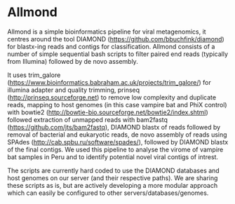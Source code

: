 # Allmond
Allmond is a simple bioinformatics pipeline for viral metagenomics, it centres around the tool DIAMOND (https://github.com/bbuchfink/diamond) for blastx-ing reads and contigs for classification. Allmond consists of a number of simple sequential bash scripts to filter paired end reads (typically from Illumina) followed by de novo assembly.

It uses trim_galore (https://www.bioinformatics.babraham.ac.uk/projects/trim_galore/) for illumina adapter and quality trimming, prinseq (http://prinseq.sourceforge.net) to remove low complexity and duplicate reads, mapping to host genomes (in this case vampire bat and PhiX control) with bowtie2 (http://bowtie-bio.sourceforge.net/bowtie2/index.shtml)  followed extraction of unmapped reads with bam2fastq (https://github.com/jts/bam2fastq), DIAMOND blastx of reads followed by removal of bacterial and eukaryotic reads, de novo assembly of reads using SPAdes (http://cab.spbu.ru/software/spades/), followed by DIAMOND blastx of the final contigs. We used this pipeline to analyse the virome of vampire bat samples in Peru and to identify potential novel viral contigs of intrest.

The scripts are currently hard coded to use the DIAMOND databases and host genomes on our server (and their respective paths). We are sharing these scripts as is, but are actively developing a more modular approach which can easily be configured to other servers/databases/genomes.

